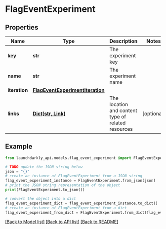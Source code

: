 # FlagEventExperiment


## Properties

Name | Type | Description | Notes
------------ | ------------- | ------------- | -------------
**key** | **str** | The experiment key | 
**name** | **str** | The experiment name | 
**iteration** | [**FlagEventExperimentIteration**](FlagEventExperimentIteration.md) |  | 
**links** | [**Dict[str, Link]**](Link.md) | The location and content type of related resources | [optional] 

## Example

```python
from launchdarkly_api.models.flag_event_experiment import FlagEventExperiment

# TODO update the JSON string below
json = "{}"
# create an instance of FlagEventExperiment from a JSON string
flag_event_experiment_instance = FlagEventExperiment.from_json(json)
# print the JSON string representation of the object
print(FlagEventExperiment.to_json())

# convert the object into a dict
flag_event_experiment_dict = flag_event_experiment_instance.to_dict()
# create an instance of FlagEventExperiment from a dict
flag_event_experiment_from_dict = FlagEventExperiment.from_dict(flag_event_experiment_dict)
```
[[Back to Model list]](../README.md#documentation-for-models) [[Back to API list]](../README.md#documentation-for-api-endpoints) [[Back to README]](../README.md)


